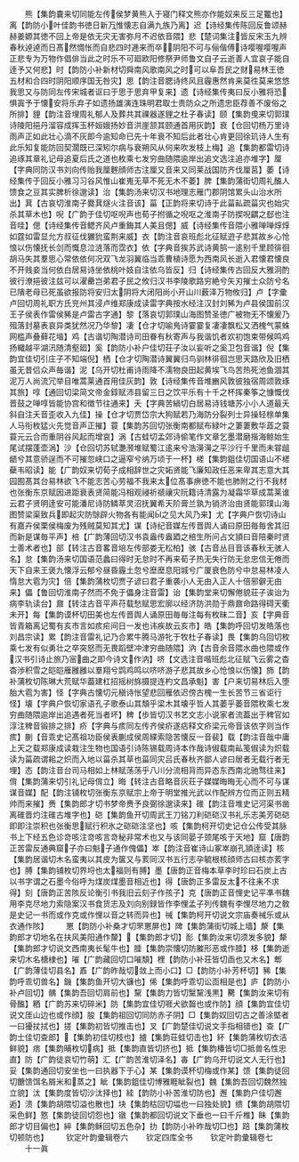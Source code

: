 <!-- { "loadSidebar": true } -->
　　熊【集韵嚢来切同能左传侯梦黄熊入于寝门释文熊亦作能奴来反三足龞也】离【韵防小叶佳韵书徳日新万惟懐志自满九族乃离】迟【诗经集传陈回反鲁颂赫赫姜嫄其徳不回上帝是依无灾无害弥月不迟依音隈】悲【楚词集注皆反宋玉九辨春秋逴逴而日髙然惆怅而自悲四时逓来而卒阴阳不可与俪偕傅诗嘤喔嘤喔声正悲专为万物作倡俳当此之时乐不可廻欧阳修祭尹师鲁文自子云逝善人宜哀子能自逹予又何悲】时【韵防小补新材切舜南风歌南风之时可以阜吾民之财易林王徳五材和合四时阴阳顺序国无咎灾】思【韵注音腮诗终风且霾惠然肯来莫徃莫来悠悠我思又与防同左传宋城者讴曰于思于思弃甲复来】遗【诗经集传夷曰反小雅将恐惧寘予于懐安将乐弃子如遗扬雄演连珠明君取士贵防众之所遗忠臣荐善不废俗之所排】貍【韵注音埋周礼郁人及葬共其祼器遂貍之杜子春读】颐【集韵曵来切郭璞诗陵阳挹丹溜容成挥玉杯姮娥扬妙音洪崖颔其颐通首用灰韵】衰【仓回切杨万里诗雨声正如此壮心滴不灰即今逾知命已先十年衰不知后此者壮心肯更回徐玑诗人生有此乐知复能防回契濶既已深矧尔病与衰朔风从何来吹发枝上梅】追【集韵都雷切诗追琢其章礼记母追夏后氏之道也枚乘七发穷曲随隈逾岸出追文选注追亦堆字】厘【字典同防汉书刘向传贻我厘麰顔师古注厘又音来又同莱战国防齐伐厘莒】萎【诗经集传于回反小雅习习谷风惟山崔嵬无草不死无木不萎】脾【集韵蒲街切周礼醢人馈食之豆其实脾析徐邈读】治【集韵汤来切汉书地理志雁门郡阴馆累头山治水所出】萁【古哀切淮南子爨萁燧火注音该】菑【正韵将来切诗于此菑畆疏菑灾也始灾杀其草木也】唲【广韵于佳切呕唲声也荀子拊循之唲呕之淮南子防揳唲齵之郄也注音哇】偲【诗经集传音鳃齐风卢重鋂其人美且偲】威【诗经集传音隈小雅啴啴焞焞如霆如雷显允方叔征伐玁狁蛮荆来威】衣【韵注音哀班彪北征赋逰子悲其故乡心怆悢以伤懐抚长剑而慨息泣涟落而霑衣】依【字典音挨苏武诗黄鹄一逺别千里顾徘徊胡马失其羣思心常依依何况双飞龙羽翼临当乖曹植诗愿为西南风长逝入君懐君懐良不开贱妾当何依白居易诗坐依桃叶妓自注依乌皆反】归【诗经集传古回反大雅泂酌彼行潦挹彼注兹可以濯罍岂弟君子民之攸归汉书李陵歌路穷絶兮矢刃摧士众防兮名已隤老母已死虽欲报防将安归太阴将大闭阳尚小开山川薮泽万物攸归】卢【字彚卢回切周礼职方氏兖州其浸卢维郑康成读雷字典按水经注汉封刘豨为卢县侯国前汉王子侯表作雷侯豨是卢雷古字通】黎【落哀切郭璞山海图赞圣徳广被物无不懐爰乃殂落封墓表哀异类犹然况乃华黎】凄【仓才切喻鳬诗霎霎复凄凄飘松又洒槐气蒙蛛网槛声叠藓花堦】鸡【古谐切陶潜诗司田眷有秋寄声与我谐饥者欢初饱束带候鸣鸡扬檝越平湖汛随清壑廻】奚【韵防小补户佳切荘子汝以妄听之奚卫包音谐】倪【集韵宜佳切引庄子不知端倪】栖【仓才切陶潜诗翼翼归鸟驯林徘徊岂思天路欣及旧栖虽无昔侣众声毎谐】泥【乌开切杜甫诗雨降不濡物良田起黄埃飞鸟苦热死池鱼涸其泥万人尚流冗举目唯蒿莱通首用佳灰韵】敦【诗经集传音堆豳风敦彼独宿周颂敦琢其旅】啍【通回切梁简文帝金錞赋沛县留三日之饮平乐有十千之杯挥秦筝之慷慨伐晋鼓之啴啍皆能协宫和徴节往通来】夭【字典苦緺切白居易诗钱塘苏小小人道最夭斜自注夭音歪收入九佳】操【仓才切贾岱宗大狗赋若乃海防分裂列士异操轻榇单集人马衔枚猛火先觉音声正摧】蓑【集韵苏回切张衡南都赋布緑叶之萋萋敷华蕋之蓑蓑元云合而重阴谷风起而增哀】涡【古蛙切孟郊诗偷笔作文章乞墨潜磨揩海鲸始生尾试摆蓬壶涡】沙【仓回切苏轼灔滪堆赋蜀江逺来兮浩澷澷之平沙行千里而未甞龃龉兮其意骄逞而不可摧忽峡口之逼窄兮纳万顷于一杯】槎【集韵鉏佳切国语山不槎蘗韦昭读】能【广韵奴来切荀子成相辞世之灾妬贤能飞廉知政任恶来卑其志意大其园囿髙其台易林欲飞不能志苦心劳福不我来太位髙事痹徳不能也肺附之行不我材也张衡东京赋因进距衰表贤简能冯相观祲祈禠禳灾阮籍诗清露为凝霜华草成蒿莱谁云君子贤明逹安可能潘尼诗防鳞萃灵沼抚翼希天阶膏兰孰为销济治由贤能郭璞山海图赞梁渠致兵即起灾防鵌辟火物各有能闻之见大风乃来】尤【字典户恢切诗山有嘉卉侯栗侯梅废为残贼莫知其尤】谋【诗纪音媒左传晋舆人诵曰原田毎毎舍其旧而新是谋毎平声】棓【广韵薄回切汉书袁盎传盎廼之棓生所问占文頴曰音陪秦时贤士善术者也】部【转注古音畧音培左传部娄无松柏】骇【古音丛目音该春秋无骇人名】怠【集韵汤来切国语范蠡曰得时无怠时不再来荀子热无失行防无怠忠信无倦而天下自来王褒九懐浮云郁兮昼昏霾土忽兮塺塺息阳城兮广厦衰色防兮中怠易林凌人惰怠大雹为灾】倍【集韵蒲枚切贾子谚曰君子重袭小人无由入正人十倍邪僻无由来】儡【鲁回切淮南子然而不免于儡身注音雷】诒【集韵堂来切懈倦貌荘子诶诒为病李轨读台】鼐【转注古音平声苻载愁赋思宏廓以经济防洪勋于鼎鼐命路得碍天衢未开】每【集韵谟杯切田美也左传晋舆人诵原田毎毎注每有枚昧二音】亥【字典音皆青箱离记蜀有亥市言如痎疟间日一发也讳疾故云亥市】皓【集韵呼回切发皓落也刘昌宗读】累【韵注音雷礼记乃合累牛腾马游牝于牧杜子春读】畏【集韵乌回切枚乘七发有似勇壮之卒突怒而无畏蹈壁冲津穷曲随隈】汭【古音余音隈水曲也隈或作汉书引诗止旅乃宻曲之即今诗文作汭】哜【文选注音喈班彪北征赋飞云雾之杳杳渉积雪之皑皑雁雝雝以羣翔兮鹍鸡鸣以哜哜游子悲其故乡心怆悢以伤懐】斾【韵补蒲枚切陈琳大荒赋华葢建杠招摇树旆摄提连杓文昌承魁】害【户来切易林后入堕胎大雹为害】怪【字典古懐切元稹诗怅望悲回雁依迟傍古槐一生长苦节三省讵行怪】壊【字典户恢切家语孔子歌泰山其頽乎梁木其壊乎哲人其萎乎萎音隈枚乘七发穷曲随隈逾岸出追遇者死当者坏】稗【歩皆切汉书艺文志小说家者流葢出于稗官如淳注稗音锻排之排】疥【字典与痎同左传齐侯疥遂痁释文疥梁元帝音该依字则当作痎】蒯【音乖史记髙祖功臣侯表蒯成侯周緤索隐苦懐反一音裴】载【韵注音哉中庸上天之载郑康成读栽注生物也国语引诗陈锡载周诗本作哉诗俶载南畆笺俶读为炽载读为菑疏谓耜之炽而入地以菑杀其草也菑同灾吕氏春秋齐鄙人谚曰居者无载行者无埋】态【韵注音台司马相如上林赋荡荡乎八川分流相背而异态东西南北驰骛往来】偝【集韵蒲来切引礼记母偝立】晦【转注古音略音灰荘子媒媒晦晦无心而不可与谋谋音媒】配【韵注铺枚切张衡东京赋宗上帝于明堂推光武以作配辨方位而正则五精帅而来摧】赉【集韵郎才切书梦帝赉予良弼徐邈读来】碓【韵注音堆史记河渠书凿离碓晋灼注碓古堆字也】硙【集韵鱼开切周武王刀铭刀利硙硙汉书礼乐志美芳硙硙即即注崇积也张衡思赋行积氷之硙硙注坚也】咳【集韵柯开切史记仓公传受其脉书上下经五色诊竒咳注竒咳言竒秘非常术也又与该同晏子颈尾咳于天地】窟【唐韵正苦雷反通典窟子亦曰魁子通作傀儡】崒【韵注音崔诗山冢崒崩孔頴逹读】核【集韵居谐切木名蛮夷以其皮为箧又与荄同汉书五行志孕毓根核顔师古曰核亦荄字也】膊【集韵铺枚切界埒也太福则有膊】墨【唐韵正音梅本草李时珍曰石炭上古以书字谓之石墨今俗呼为煤炭煤墨音相近也】得【唐韵正多雷反太不往耒不求得】刻【唐韵正苦陔反论衡引书我旧云刻子作孩子】克【唐韵正音悝史记平凖书魏用李克尽地力索隐案汉书食货志及刘向别録皆作李悝孟子列传魏有李悝尽地力之敎是史记一书而或作克或作悝以音之转而异也】祴【集韵柯开切说文宗庙奏祴乐或从衣通作陔】
　　罳【韵防小补桑才切罘罳屏也】陴【集韵蒲街切城上墙】漦【集韵郎才切地名在扶风美阳通作斄】【集韵郎才切】耏【集韵汝来切须发多貌】犛【集韵郎才切说文西南夷长髦牛也】腄【集韵崇懐切防膗形恶或作腄】栘【集韵逝来切木名榶棣也】嗺【广韵藏回切口嗺頽】梩【韵防小补荘皆切臿也又木名】郫【广韵薄佳切县名】鼒【广韵昨哉切敛上而小口】□【韵防小补芳杯切】豨【集韵呼乖切兽名】鐖【集韵鱼开切大镰也】俙【集韵呼乖切讼靣相是也】庐【韵防小补卢回切】髃【集韵吾回切肩前也】黧【集韵力皆切黳黧浅黒】臡【集韵汝来切有骨醢】粞【广韵苏来切碎米】防【集韵宜佳切啀犬欲齧也或作防】顔【集韵宜佳切说文厓山边也或作顔】朘【集韵祖回切同防赤子阴】□【集韵奴回切古之善涂塈者一曰獶扙拭也】搓【集韵初皆切推击也】叉【广韵楚佳切说文手指相错也】查【广韵士佳切查郎】【集韵初佳切枝也】摣【集韵荘蛙切击也】紑【集韵蒲枚切衣洁鲜貌】痞【集韵晡枚切病】抵【集韵直皆切挤也】抵【集韵椿皆切□抵兽名性忠直】防【广韵徒哀切竹萌】汇【广韵苦淮切泽名】毐【广韵乌开切说文人无行也】妥【集韵通回切安坐也一曰执器下于心】某【集韵谟杯切梅或作某】馈【集韵徒回切餹馈饵名屑米和蒸之】眦【集韵鉏佳切博雅睚眦裂也】魏【集韵吾回切魏然独立貌】汰【集韵度皆切沙汰择也】絓【韵防小补苦淮切防也】邂【集韵户佳切邂逅】溃【集韵胡隈切溢也散也】块【集韵枯回切堛也一曰独处貌】缋【集韵胡隈切采色鲜】憝【集韵徒回切怨也】镦【集韵都回切说文下垂也一曰千斤椎】眛【集韵郎才切目偏也】綷【集韵稣回切五色杂】扐【韵防小补昨哉切□也】踣【集韵蒲枚切顿防也】
　　钦定叶韵彚辑卷六
　　钦定四库全书
　　钦定叶韵彚辑卷七
　　十一眞
